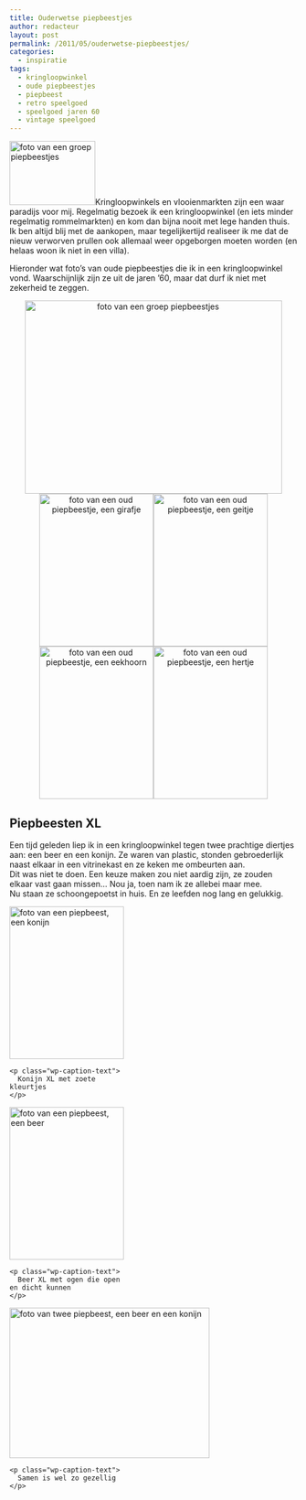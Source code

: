 ```yaml
---
title: Ouderwetse piepbeestjes
author: redacteur
layout: post
permalink: /2011/05/ouderwetse-piepbeestjes/
categories:
  - inspiratie
tags:
  - kringloopwinkel
  - oude piepbeestjes
  - piepbeest
  - retro speelgoed
  - speelgoed jaren 60
  - vintage speelgoed
---
```

<img class="alignleft size-thumbnail wp-image-1664" title="groep piepbeestjes" src="/wordpress/wp-content/uploads/2011/05/piepbeestjes1-150x112.jpg" alt="foto van een groep piepbeestjes" width="150" height="112" />Kringloopwinkels en vlooienmarkten zijn een waar paradijs voor mij. Regelmatig bezoek ik een kringloopwinkel (en iets minder regelmatig rommelmarkten) en kom dan bijna nooit met lege handen thuis.<!--more Lees meer over de piepbeestjes->--> Ik ben altijd blij met de aankopen, maar tegelijkertijd realiseer ik me dat de nieuw verworven prullen ook allemaal weer opgeborgen moeten worden (en helaas woon ik niet in een villa).

Hieronder wat foto&#8217;s van oude piepbeestjes die ik in een kringloopwinkel vond. Waarschijnlijk zijn ze uit de jaren &#8217;60, maar dat durf ik niet met zekerheid te zeggen.

<p style="text-align: center;">
  <img class="aligncenter size-full wp-image-1664" title="groep piepbeestjes" src="/wordpress/wp-content/uploads/2011/05/piepbeestjes1.jpg" alt="foto van een groep piepbeestjes" width="450" height="338" /><img class="size-full wp-image-1665 aligncenter" title="girafje, oud piepbeestje" src="/wordpress/wp-content/uploads/2011/05/piepbeestjes2.jpg" alt="foto van een oud piepbeestje, een girafje" width="200" height="267" /><img class="size-full wp-image-1666 aligncenter" title="geitje, oud piepbeestje" src="/wordpress/wp-content/uploads/2011/05/piepbeestjes3.jpg" alt="foto van een oud piepbeestje, een geitje" width="200" height="267" /><img class="aligncenter size-full wp-image-1668" title="eekhoorn, oud piepbeestje" src="/wordpress/wp-content/uploads/2011/05/piepbeestjes41.jpg" alt="foto van een oud piepbeestje, een eekhoorn" width="200" height="267" /><img class="aligncenter size-full wp-image-1669" title="hertje, oud piepbeestje" src="/wordpress/wp-content/uploads/2011/05/piepbeestjes5.jpg" alt="foto van een oud piepbeestje, een hertje" width="200" height="267" />
</p>

<h2 style="text-align: left;">
  Piepbeesten XL
</h2>

<p style="text-align: left;">
  Een tijd geleden liep ik in een kringloopwinkel tegen twee prachtige diertjes aan: een beer en een konijn. Ze waren van plastic, stonden gebroederlijk naast elkaar in een vitrinekast en ze keken me ombeurten aan.<br /> Dit was niet te doen. Een keuze maken zou niet aardig zijn, ze zouden elkaar vast gaan missen&#8230; Nou ja, toen nam ik ze allebei maar mee.<br /> Nu staan ze schoongepoetst in huis. En ze leefden nog lang en gelukkig.
</p>

<p style="text-align: left;">
  <div id="attachment_1675" style="width: 210px" class="wp-caption aligncenter">
    <img class="size-full wp-image-1675" title="konijn, piepbeest XL" src="/wordpress/wp-content/uploads/2011/05/piepbeestxl3.jpg" alt="foto van een piepbeest, een konijn" width="200" height="267" />
    
    <p class="wp-caption-text">
      Konijn XL met zoete kleurtjes
    </p>
  </div>
  
  <div id="attachment_1674" style="width: 210px" class="wp-caption aligncenter">
    <img class="size-full wp-image-1674" title="beer, piepbeest XL" src="/wordpress/wp-content/uploads/2011/05/piepbeestxl2.jpg" alt="foto van een piepbeest, een beer" width="200" height="267" />
    
    <p class="wp-caption-text">
      Beer XL met ogen die open en dicht kunnen
    </p>
  </div>
  
  <div id="attachment_1673" style="width: 360px" class="wp-caption aligncenter">
    <img class="size-full wp-image-1673" title="piepbeesten XL" src="/wordpress/wp-content/uploads/2011/05/piepbeestxl1.jpg" alt="foto van twee piepbeest, een beer en een konijn" width="350" height="263" />
    
    <p class="wp-caption-text">
      Samen is wel zo gezellig
    </p>
  </div>
